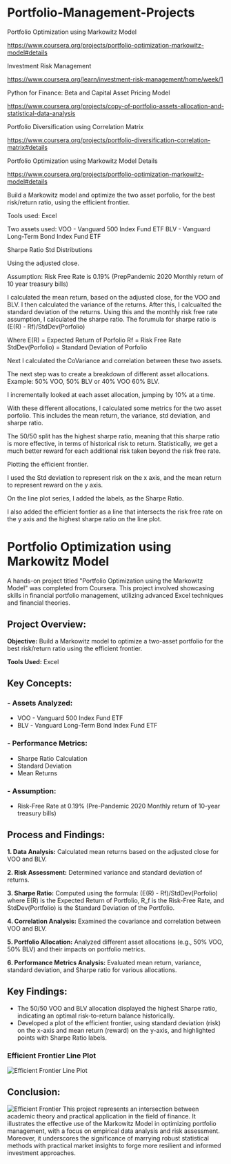 # Portfolio-Management-Projects

Portfolio Optimization using Markowitz Model

https://www.coursera.org/projects/portfolio-optimization-markowitz-model#details


Investment Risk Management

https://www.coursera.org/learn/investment-risk-management/home/week/1


Python for Finance: Beta and Capital Asset Pricing Model

https://www.coursera.org/projects/copy-of-portfolio-assets-allocation-and-statistical-data-analysis


Portfolio Diversification using Correlation Matrix

https://www.coursera.org/projects/portfolio-diversification-correlation-matrix#details




Portfolio Optimization using Markowitz Model Details

https://www.coursera.org/projects/portfolio-optimization-markowitz-model#details

Build a Markowitz model and optimize the two asset porfolio, for the best risk/return ratio, using the efficient frontier.

Tools used:
Excel

Two assets used:
VOO - Vanguard 500 Index Fund ETF
BLV - Vanguard Long-Term Bond Index Fund ETF

Sharpe Ratio
Std Distributions

Using the adjusted close.

Assumption:
Risk Free Rate is 0.19% (PrepPandemic 2020 Monthly return of 10 year treasury bills)


I calculated the mean return, based on the adjusted close, for the VOO and BLV. I then calculated the variance of the returns. After this, I calcualted the standard deviation of the returns. Using this and the monthly risk free rate assumption, I calculated the sharpe ratio. The forumula for sharpe ratio is (E(R) - Rf)/StdDev(Porfolio)

Where 
E(R) = Expected Return of Porfolio
Rf = Risk Free Rate
StdDev(Porfolio) = Standard Deviation of Porfolio

Next I calculated the CoVariance and correlation between these two assets. 

The next step was to create a breakdown of different asset allocations. Example: 50% VOO, 50% BLV or 40% VOO 60% BLV.

I incrementally looked at each asset allocation, jumping by 10% at a time.

With these different allocations, I calculated some metrics for the two asset porfolio. This includes the mean return, the variance, std deviation, and sharpe ratio.



The 50/50 split has the highest sharpe ratio, meaning that this sharpe ratio is more effective, in terms of historical risk to return. Statistically, we get a much better reward for each additional risk taken beyond the risk free rate.

Plotting the efficient frontier.

I used the Std deviation to represent risk on the x axis, and the mean return to represent reward on the y axis. 

On the line plot series, I added the labels, as the Sharpe Ratio.

I also added the efficient fontier as a line that intersects the risk free rate on the y axis and the highest sharpe ratio on the line plot.




# Portfolio Optimization using Markowitz Model
A hands-on project titled "Portfolio Optimization using the Markowitz Model" was completed from Coursera. This project involved showcasing skills in financial portfolio management, utilizing advanced Excel techniques and financial theories.

## Project Overview:
**Objective:** Build a Markowitz model to optimize a two-asset portfolio for the best risk/return ratio using the efficient frontier.

**Tools Used:** Excel
## Key Concepts:
### - Assets Analyzed:
 - VOO - Vanguard 500 Index Fund ETF
 - BLV - Vanguard Long-Term Bond Index Fund ETF
### - Performance Metrics:
- Sharpe Ratio Calculation
- Standard Deviation
- Mean Returns
### - Assumption: 
 - Risk-Free Rate at 0.19% (Pre-Pandemic 2020 Monthly return of 10-year treasury bills)
## Process and Findings:
**1. Data Analysis:** Calculated mean returns based on the adjusted close for VOO and BLV.

**2. Risk Assessment:** Determined variance and standard deviation of returns.

**3. Sharpe Ratio:** Computed using the formula: 
(E(R) - Rf)/StdDev(Porfolio) where E(R) is the Expected Return of Portfolio, R_f is the Risk-Free Rate, and StdDev(Portfolio) is the Standard Deviation of the Portfolio.

**4. Correlation Analysis:** Examined the covariance and correlation between VOO and BLV.

**5. Portfolio Allocation:** Analyzed different asset allocations (e.g., 50% VOO, 50% BLV) and their impacts on portfolio metrics.

**6. Performance Metrics Analysis:** Evaluated mean return, variance, standard deviation, and Sharpe ratio for various allocations.

## Key Findings:
- The 50/50 VOO and BLV allocation displayed the highest Sharpe ratio, indicating an optimal risk-to-return balance historically.
- Developed a plot of the efficient frontier, using standard deviation (risk) on the x-axis and mean return (reward) on the y-axis, and highlighted points with Sharpe Ratio labels.

### Efficient Frontier Line Plot
![Efficient Frontier Line Plot](efficient-frontier-img)

## Conclusion:
![Efficient Frontier](efficient-frontier-img)
This project represents an intersection between academic theory and practical application in the field of finance. It illustrates the effective use of the Markowitz Model in optimizing portfolio management, with a focus on empirical data analysis and risk assessment. Moreover, it underscores the significance of marrying robust statistical methods with practical market insights to forge more resilient and informed investment approaches.

















